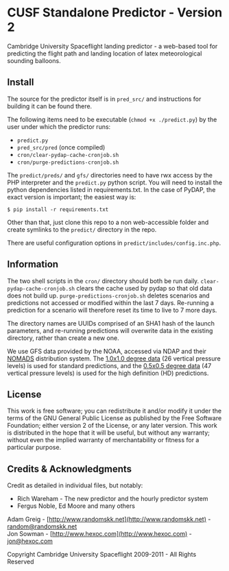 # CUSF Standalone Predictor - Version 2

Cambridge University Spaceflight landing predictor - a web-based tool for predicting the flight path and landing location of latex meteorological sounding balloons.  

## Install

The source for the predictor itself is in `pred_src/` and instructions for building it can be found there.  

The following items need to be executable (`chmod +x ./predict.py`) by the user under which the predictor runs:  

*   `predict.py`
*   `pred_src/pred` (once compiled)
*   `cron/clear-pydap-cache-cronjob.sh`
*   `cron/purge-predictions-cronjob.sh`

The `predict/preds/` and `gfs/` directories need to have rwx access by the PHP interpreter and the `predict.py` python script. You will need to install the python dependencies listed in requirements.txt. In the case of PyDAP, the exact version is important; the easiest way is:

    $ pip install -r requirements.txt

Other than that, just clone this repo to a non web-accessible folder and create symlinks to the `predict/` directory in the repo.

There are useful configuration options in `predict/includes/config.inc.php`.  

## Information

The two shell scripts in the `cron/` directory should both be run daily. `clear-pydap-cache-cronjob.sh` clears the cache used by pydap so that old data does not build up. `purge-predictions-cronjob.sh` deletes scenarios and predictions not accessed or modified within the last 7 days. Re-running a prediction for a scenario will therefore reset its time to live to 7 more days.   

The directory names are UUIDs comprised of an SHA1 hash of the launch parameters, and re-running predictions will overwrite data in the existing directory, rather than create a new one.  

We use GFS data provided by the NOAA, accessed via NDAP and their [NOMADS](http://nomads.ncep.noaa.gov) distribution system. The [1.0x1.0 degree data](http://nomads.ncep.noaa.gov/txt_descriptions/GFS_high_resolution_doc.shtml) (26 vertical pressure levels) is used for standard predictions, and the [0.5x0.5 degree data](http://nomads.ncep.noaa.gov/txt_descriptions/GFS_half_degree_doc.shtml) (47 vertical pressure levels) is used for the high definition (HD) predictions.  

## License

This work is free software; you can redistribute it and/or modify it under the terms of the GNU General Public License as published by the Free Software Foundation; either version 2 of the License, or any later version. This work is distributed in the hope that it will be useful, but without any warranty; without even the implied warranty of merchantability or fitness for a particular purpose.  

## Credits & Acknowledgments

Credit as detailed in individual files, but notably:  

* Rich Wareham - The new predictor and the hourly predictor system  
* Fergus Noble, Ed Moore and many others  

Adam Greig - [http://www.randomskk.net](http://www.randomskk.net) - [random@randomskk.net](mailto:random@randomskk.net)  
Jon Sowman - [http://www.hexoc.com](http://www.hexoc.com) - [jon@hexoc.com](mailto:jon@hexoc.com)  

Copyright Cambridge University Spaceflight 2009-2011 - All Rights Reserved

